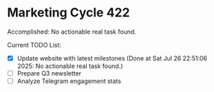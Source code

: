 # Marketing Cycle 422

Accomplished: No actionable real task found.

Current TODO List:

- [x] Update website with latest milestones  (Done at Sat Jul 26 22:51:06 2025: No actionable real task found.)
- [ ] Prepare Q3 newsletter
- [ ] Analyze Telegram engagement stats